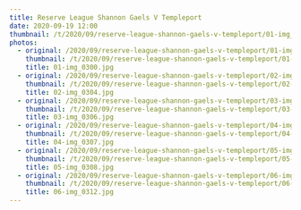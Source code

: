 ```yaml
---
title: Reserve League Shannon Gaels V Templeport
date: 2020-09-19 12:00
thumbnail: /t/2020/09/reserve-league-shannon-gaels-v-templeport/01-img_0300.jpg
photos:
  - original: /2020/09/reserve-league-shannon-gaels-v-templeport/01-img_0300.jpg
    thumbnail: /t/2020/09/reserve-league-shannon-gaels-v-templeport/01-img_0300.jpg
    title: 01-img_0300.jpg
  - original: /2020/09/reserve-league-shannon-gaels-v-templeport/02-img_0304.jpg
    thumbnail: /t/2020/09/reserve-league-shannon-gaels-v-templeport/02-img_0304.jpg
    title: 02-img_0304.jpg
  - original: /2020/09/reserve-league-shannon-gaels-v-templeport/03-img_0306.jpg
    thumbnail: /t/2020/09/reserve-league-shannon-gaels-v-templeport/03-img_0306.jpg
    title: 03-img_0306.jpg
  - original: /2020/09/reserve-league-shannon-gaels-v-templeport/04-img_0307.jpg
    thumbnail: /t/2020/09/reserve-league-shannon-gaels-v-templeport/04-img_0307.jpg
    title: 04-img_0307.jpg
  - original: /2020/09/reserve-league-shannon-gaels-v-templeport/05-img_0308.jpg
    thumbnail: /t/2020/09/reserve-league-shannon-gaels-v-templeport/05-img_0308.jpg
    title: 05-img_0308.jpg
  - original: /2020/09/reserve-league-shannon-gaels-v-templeport/06-img_0312.jpg
    thumbnail: /t/2020/09/reserve-league-shannon-gaels-v-templeport/06-img_0312.jpg
    title: 06-img_0312.jpg
---
```

